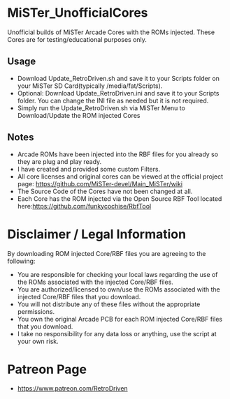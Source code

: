 # MiSTer_UnofficialCores
Unofficial builds of MiSTer Arcade Cores with the ROMs injected. These Cores are for testing/educational purposes only.

## Usage ##
* Download Update_RetroDriven.sh and save it to your Scripts folder on your MiSTer SD Card(typically /media/fat/Scripts).
* Optional: Download Update_RetroDriven.ini and save it to your Scripts folder. You can change the INI file as needed but it is not required.
* Simply run the Update_RetroDriven.sh via MiSTer Menu to Download/Update the ROM injected Cores

## Notes ##
* Arcade ROMs have been injected into the RBF files for you already so they are plug and play ready.
* I have created and provided some custom Filters.
* All core licenses and original cores can be viewed at the official project page: https://github.com/MiSTer-devel/Main_MiSTer/wiki
* The Source Code of the Cores have not been changed at all.
* Each Core has the ROM injected via the Open Source RBF Tool located here:https://github.com/funkycochise/RbfTool

# Disclaimer / Legal Information
By downloading ROM injected Core/RBF files you are agreeing to the following:

* You are responsible for checking your local laws regarding the use of the ROMs associated with the injected Core/RBF files.
* You are authorized/licensed to own/use the ROMs associated with the injected Core/RBF files that you download.
* You will not distribute any of these files without the appropriate permissions.
* You own the original Arcade PCB for each ROM injected Core/RBF files that you download.
* I take no responsibility for any data loss or anything, use the script at your own risk.

# Patreon Page
* https://www.patreon.com/RetroDriven
